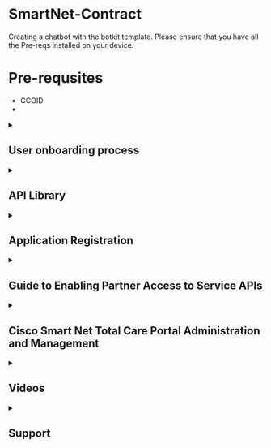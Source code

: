 # SmartNet-Contract

Creating a chatbot with the botkit template. Please ensure that you have all the Pre-reqs installed on your device. 

# Pre-requsites

-  CCOID 
-  


<details>
<summary><h2>User onboarding process</h2></summary>

**Overview**

Cisco Services APIs are available only to Cisco Smart Net Total Care (SNTC) (https://www.cisco.com/c/m/en_us/customer-experience/support/smart-net-total-care.html) customers and their designated SNTC reseller Partners. Access is gated through a role-based process administered by the customer organization via the Cisco Services Access Management tool (https://cdceb.cloudapps.cisco.com/csam).

**API users accounts**

Specific registered Cisco.com user accounts (representing the application developer)(https://identity.cisco.com/ui/tenants/global/v1.0/enrollment-ui) are granted access to the Services APIs on behalf of a customer. These API users are then empowered to register unique application integration instances, generate API tokens, and start making API requests to retrieve a customer's service data.

An API user can be either:

**A customer user** - an internal developer who is a member of the customer's organization, previously onboarded to the customer's SNTC portal by the org's Delegated Administrator (DA).

**A partner user** - an external/non-customer developer, whose Cisco.com ID is a member of a SNTC Cisco reseller partner organization. The partner organization must have at least one valid SNTC contract with the delegating customer's organization.

**Granting API access**

The customer SNTC Delagated Administrator grants API access to an API user via the Cisco Services Access Management Tool.

The steps vary slightly for customer vs. partner users:

Granting API access for customer users - https://www.cisco.com/c/dam/en/us/support/docs/services/sntc/Guide-to-Assigning-Customer-API-Roles.pdf

Granting API access for partners users - https://www.cisco.com/c/dam/en/us/support/docs/services/sntc/Guide-to-Assigning-API-Role.pdf

Once the onboarding process is complete, the API user can access the Cisco API Developer Portal to register an application with one-or-more of the Services APIs.

- https://developer.cisco.com/docs/service-apis/#!user-onboarding-process/user-onboarding-process

**Guide**

- https://www.cisco.com/c/en/us/support/docs/services/sntc/onboarding_guide.html

</details>


<details>
<summary><h2>API Library</h2></summary>

**EoX API (End of Life)**

- https://developer.cisco.com/docs/support-apis/#!eox


</details>

<details>
<summary><h2>Application Registration</h2></summary>

Registering an application with the Cisco API Developer Portal generates all the details needed to successfully complete the authentication sequence.

Support APIs applications require an API "access token" in order to authenticate each individual API request. To generate such an access token (typically performed upon startup, or just prior to accessing the API), the application performs an OAuth2 client credentials grant flow. Registering an application with the Cisco API Console generates all the details needed to successfully complete the authentication sequence.

Regarding application registrations:

API users can register multiple applications.

A single application registration can be configured to access one-or-more of the individual Support APIs.

Each registration represents the identity/role/access/permissions of the API user that created it, with regards to any customer data.

Registering an application generates a set of credentials - the Client ID and Client Secret - which are submitted in the OAuth2 authentication request.

These credentials are secrets unique to the registered application, and must be carefully protected, just as a username/password would be. They do not expire, however they can be revoked/regenerated in the API Console by the API user if they are ever compromised (this will likely require re-populating the ID/secret into the runtime configuration of any apps using the old set of secrets.)

- https://developer.cisco.com/docs/support-apis/#!application-registration/application-registration

## Oauth2 Instructions

- https://apiconsole.cisco.com/docs/read/overview/Oauth_20_Topics

</details>


<details>
<summary><h2>Guide to Enabling Partner Access to Service APIs</h2></summary>
<br>
- https://www.cisco.com/c/dam/en/us/support/docs/services/sntc/Guide-to-Assigning-Customer-API-Roles.pdf

</details>

<details>
<summary><h2>Cisco Smart Net Total Care Portal Administration and Management</h2></summary>

## Manage Portal Access

A customer administrator can grant or remove access to specific types of information, capabilities, and inventories and segments on a user-by-user basis. Complete these steps in order to control these rights:

Log into the Smart Net Total Care portal.
From the Admin dashboard, click in order to maximize the Users pane.
Choose the user from the list.
Select Actions > Manage Access.
Check or uncheck the items that are listed in order to control access. These are the available options:
Information:
Product alerts
Device configuration
LOA privilege information (only available for CBR Administrator or CBR User)
Service API Access (only available for CBR Administrator)
Capabilities:
Service Coverage Management
Alert Management
Update Device Site Information
You can also control access to individual inventory or segment installed base data.
Click Confirm in order to save your selections. The user should experience the new permissions upon their next login to the portal.

## Request Partner Delegated Administrator (For Partners Only)
Partners selling Smart Net Total Care who access the portal to support their customers or who use SNTC for their own Partner company need to ensure the Partner company has a DA assigned. This allows them to manage Partner users and be granted access to their customers' data in the SNTC portal in a Cisco Branded Reseller (CBR) role (either as a CBR Administrator or CBR User).

Complete these steps in order to assign a DA for your partner company:

Login to the Partner Self-Service tool with your CCO ID.
Click View Profile to see a list of administrators for your partner company
Select one administrator to nominate as the Delegated Admin.
Send an email to sntc-support@cisco.com to nominate your partner admin as the Delegated Admin.
(If the partner is in the China region send the email to chinese-tac@cisco.com)
Subject line: Partner Delegated Administrator Setup Request
Content: Provide the CCO ID, company name, and email address of your nominee and the SNTC contract # of the customer for which you will have a CBR role in the portal
Cisco will setup the Delegated Admin for your partner company and send an email notifying that they have been nominated to become the DA. The email provides a link to accept the Terms and Conditions which they must click to Accept.

The DA can then follow the steps to Add New Users to the Portal and Assign Roles including nominate another user from their partner company as a DA. Once users are associated with the partner company, customers can then follow steps to Add Partners to the Portal and Assign Roles. A customer can also grant their Partner CBR Admin the right to add other partner users to the portal on their own. Follow the steps to give CBR Administrator Rights to Add Partner Users.

</details>


<details>
<summary><h2>Videos</h2></summary>

- https://www.cisco.com/c/en/us/support/services/sntc-portal/video-resources.html?videoId=5384974006001

</details>


<details>
<summary><h2>Support</h2></summary>

- For Onboarding support questions please contact partner-integrations@cisco.com.

- For Production support questions please follow the instructions at https://www.cisco.com/E-Learning/gbo-ccw/cdc_bulk/Cisco_Commerce_Misc/B2B_Support.pdf to open a case.

> Note: Partner Onboarding Environment (POE) is the recommended environment to test your solution. DO NOT TEST in CISCO’s PRODUCTION ENVIRONMENT. A subset of your production data has been provisioned in this test environment for your convenience. The data subset replication takes place after every Cisco quarterly release and hence available subset is as of Cisco release date.

<details>
<summary><h2>Blogs</h2></summary>

- https://community.cisco.com/t5/pss-documentation-library/request-access-to-the-pss-apis/ta-p/4094595

</details>

<details>
<summary><h2>Extras</h2></summary>

## Find a Contract Number and Add Access to Your Contract Number

- https://www.cisco.com/c/en/us/support/docs/security/web-security-appliance/118223-qanda-csa-00.html

/details>
